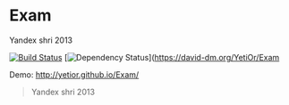 Exam
====

Yandex shri 2013

[![Build Status](https://travis-ci.org/YetiOr/Exam.png)](https://travis-ci.org/YetiOr/Exam)
[![Dependency Status](https://david-dm.org/YetiOr/Exam.png)](https://david-dm.org/YetiOr/Exam

Demo: http://yetior.github.io/Exam/

>Yandex shri 2013
